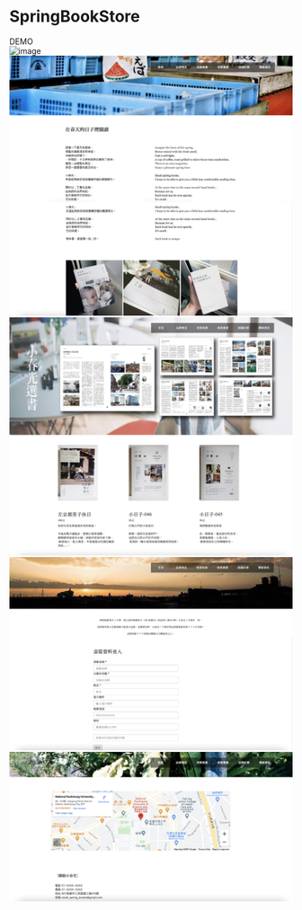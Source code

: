 # SpringBookStore
DEMO <br>
![image](https://github.com/avy60263xv/SpringBookStore/blob/main/%E9%A6%96%E9%A0%81.png)<br>
![image](https://github.com/avy60263xv/SpringBookStore/blob/main/%E4%BB%8B%E7%B4%B9.jpg)<br>
![image](https://github.com/avy60263xv/SpringBookStore/blob/main/%E9%81%B8%E6%9B%B8.jpg)<br>
![image](https://github.com/avy60263xv/SpringBookStore/blob/main/%E8%B3%A3%E6%9B%B8.jpg)<br>
![image](https://github.com/avy60263xv/SpringBookStore/blob/main/%E4%BD%8D%E7%BD%AE.png)<br>
